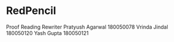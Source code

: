 # RedPencil
Proof Reading Rewriter 
Pratyush Agarwal 180050078
Vrinda Jindal 180050120
Yash Gupta 180050121
